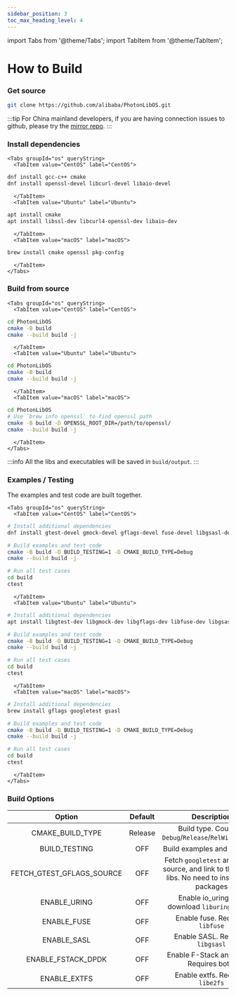 ```yaml
---
sidebar_position: 3
toc_max_heading_level: 4
---
```


import Tabs from '@theme/Tabs';
import TabItem from '@theme/TabItem';

# How to Build

### Get source

```bash
git clone https://github.com/alibaba/PhotonLibOS.git
```

:::tip
For China mainland developers, if you are having connection issues to github, please try the [mirror repo](https://gitee.com/mirrors/photonlibos.git).
:::

### Install dependencies

```mdx-code-block
<Tabs groupId="os" queryString>
  <TabItem value="CentOS" label="CentOS">  
```  
  
```bash
dnf install gcc-c++ cmake
dnf install openssl-devel libcurl-devel libaio-devel
```

```mdx-code-block
  </TabItem>
  <TabItem value="Ubuntu" label="Ubuntu">
```

```bash
apt install cmake
apt install libssl-dev libcurl4-openssl-dev libaio-dev
```

```mdx-code-block
  </TabItem>
  <TabItem value="macOS" label="macOS">
```

```bash
brew install cmake openssl pkg-config
```

```mdx-code-block
  </TabItem>
</Tabs>
```

### Build from source

```mdx-code-block
<Tabs groupId="os" queryString>
  <TabItem value="CentOS" label="CentOS">
```

```bash
cd PhotonLibOS
cmake -B build
cmake --build build -j
```

```mdx-code-block
  </TabItem>
  <TabItem value="Ubuntu" label="Ubuntu">
```

```bash
cd PhotonLibOS
cmake -B build
cmake --build build -j
```

```mdx-code-block
  </TabItem>
  <TabItem value="macOS" label="macOS">
```

```bash
cd PhotonLibOS
# Use `brew info openssl` to find openssl path
cmake -B build -D OPENSSL_ROOT_DIR=/path/to/openssl/
cmake --build build -j
```

```mdx-code-block
  </TabItem>
</Tabs>
```

:::info
All the libs and executables will be saved in `build/output`.
:::

### Examples / Testing

The examples and test code are built together.

```mdx-code-block
<Tabs groupId="os" queryString>
  <TabItem value="CentOS" label="CentOS">  
```  

```bash
# Install additional dependencies
dnf install gtest-devel gmock-devel gflags-devel fuse-devel libgsasl-devel

# Build examples and test code
cmake -B build -D BUILD_TESTING=1 -D CMAKE_BUILD_TYPE=Debug
cmake --build build -j

# Run all test cases
cd build
ctest
```

```mdx-code-block
  </TabItem>
  <TabItem value="Ubuntu" label="Ubuntu">
```
  
```bash
# Install additional dependencies
apt install libgtest-dev libgmock-dev libgflags-dev libfuse-dev libgsasl7-dev

# Build examples and test code
cmake -B build -D BUILD_TESTING=1 -D CMAKE_BUILD_TYPE=Debug
cmake --build build -j

# Run all test cases
cd build
ctest
```

```mdx-code-block
  </TabItem>
  <TabItem value="macOS" label="macOS">
```

```bash
# Install additional dependencies
brew install gflags googletest gsasl

# Build examples and test code
cmake -B build -D BUILD_TESTING=1 -D CMAKE_BUILD_TYPE=Debug
cmake --build build -j

# Run all test cases
cd build
ctest
```

```mdx-code-block
  </TabItem>
</Tabs>
```

### Build Options

|          Option           | Default |                                               Description                                                |
|:-------------------------:|:-------:|:--------------------------------------------------------------------------------------------------------:|
|     CMAKE_BUILD_TYPE      | Release |                         Build type. Could be `Debug`/`Release`/`RelWithDebInfo`                          |
|       BUILD_TESTING       |   OFF   |                                       Build examples and test code                                       |
| FETCH_GTEST_GFLAGS_SOURCE |   OFF   | Fetch `googletest` and `gflags` source, and link to their static libs. No need to install local packages |
|       ENABLE_URING        |   OFF   |                             Enable io_uring. Will download `liburing` source                             |
|        ENABLE_FUSE        |   OFF   |                                     Enable fuse. Requires `libfuse`                                      |
|        ENABLE_SASL        |   OFF   |                                     Enable SASL. Requires `libgsasl`                                     |
|    ENABLE_FSTACK_DPDK     |   OFF   |                                 Enable F-Stack and DPDK. Requires both.                                  |
|       ENABLE_EXTFS        |   OFF   |                                     Enable extfs. Requires `libe2fs`                                     |